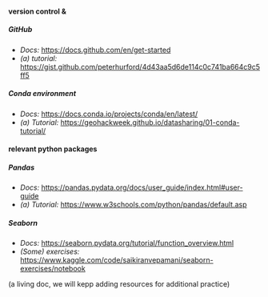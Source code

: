 #### version control &
##### GitHub
- _Docs:_ https://docs.github.com/en/get-started
- _(a) tutorial:_ https://gist.github.com/peterhurford/4d43aa5d6de114c0c741ba664c9c5ff5

##### Conda environment 
- _Docs:_ https://docs.conda.io/projects/conda/en/latest/
- _(a) Tutorial:_ https://geohackweek.github.io/datasharing/01-conda-tutorial/

#### relevant python packages 
##### Pandas
- _Docs:_ https://pandas.pydata.org/docs/user_guide/index.html#user-guide
- _(a) Tutorial:_ https://www.w3schools.com/python/pandas/default.asp

##### Seaborn
- _Docs:_ https://seaborn.pydata.org/tutorial/function_overview.html
- _(Some) exercises:_ https://www.kaggle.com/code/saikiranvepamani/seaborn-exercises/notebook




(a living doc, we will kepp adding resources for additional practice)
